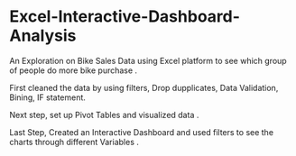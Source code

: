 # Excel-Interactive-Dashboard-Analysis

An Exploration on Bike Sales Data using Excel platform to see which group of people do more bike purchase .

First cleaned the data by using filters, Drop dupplicates, Data Validation, Bining, IF statement.

Next step, set up Pivot Tables and visualized data .

Last Step, Created an Interactive Dashboard and used filters to see the charts through different Variables .
